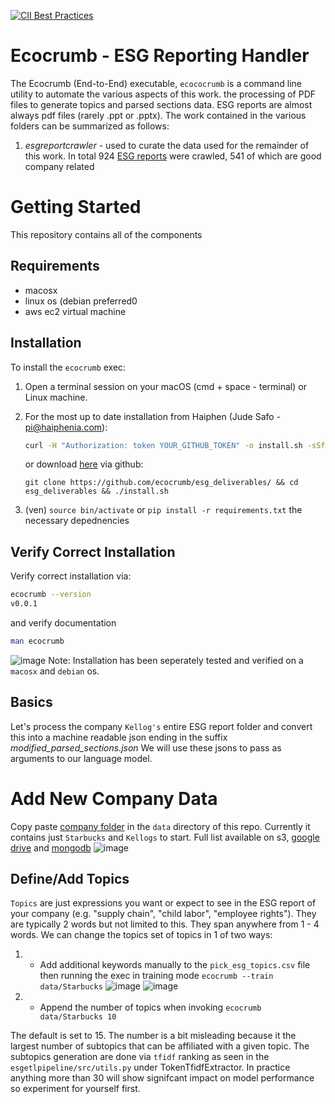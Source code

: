 [![CII Best Practices](https://bestpractices.coreinfrastructure.org/projects/569/badge)](https://bestpractices.coreinfrastructure.org/projects/569)<br>

# Ecocrumb - ESG Reporting Handler

The Ecocrumb (End-to-End) executable, `ecococrumb` is a command line utility to automate the various aspects of this work. the processing of PDF files to generate topics and parsed sections data. ESG reports are almost always pdf files (rarely .ppt or .pptx). The work contained in the various folders can be summarized as follows:
1. _esgreportcrawler_ - used to curate the data used for the remainder of this work. In total 924 [ESG reports]([url](https://s3.console.aws.amazon.com/s3/buckets/esgreportswebcrawl?region=us-east-2&prefix=esgreports/reports/&showversions=false)) were crawled, 541 of which are good company related

# Getting Started 

This repository contains all of the components

## Requirements
- macosx
- linux os (debian preferred0
- aws ec2 virtual machine

## Installation

To install the `ecocrumb` exec:

1. Open a terminal session on your macOS (cmd + space - terminal) or Linux machine.

2. For the most up to date installation from Haiphen (Jude Safo - pi@haiphenia.com):

   ```bash
   curl -H "Authorization: token YOUR_GITHUB_TOKEN" -o install.sh -sSf https://api.github.com/repos/JudeSafo/All_Language_Model/contents/install.sh | bash
   ```
   or download [here](https://github.com/ecocrumb/esg_deliverables) via github:

   ```git
   git clone https://github.com/ecocrumb/esg_deliverables/ && cd esg_deliverables && ./install.sh 
   ```
   
3. (ven) `source bin/activate` or `pip install -r requirements.txt` the necessary depednencies

## Verify Correct Installation

Verify correct installation via:
```bash
ecocrumb --version
v0.0.1
```
and verify documentation

```bash
man ecocrumb
```
![image](https://github.com/JudeSafo/All_Language_Model/assets/9307673/13cceaaf-8bba-4132-a45d-5ffae7e42f0b)
Note: Installation has been seperately tested and verified on a `macosx` and `debian` os.

## Basics

Let's process the company `Kellog's` entire ESG report folder and convert this into a machine readable json ending in the suffix _modified_parsed_sections.json_
We will use these jsons to pass as arguments to our language model.

# Add New Company Data

Copy paste [company folder]([url](https://s3.console.aws.amazon.com/s3/buckets/esgreportswebcrawl?region=us-east-2&prefix=esgreports/reports/&showversions=false)) in the `data` directory of this repo. Currently it contains just `Starbucks` and `Kellogs` to start. Full list available on s3, [google drive](url) and [mongodb]([url](https://cloud.mongodb.com/v2/6437bc8b8cb5a24d728d1cb4#/clusters))
![image](https://github.com/JudeSafo/All_Language_Model/assets/9307673/f5249fc9-e1aa-4885-ace6-c480c8933e8f)

## Define/Add Topics

`Topics` are just expressions you want or expect to see in the ESG report of your company (e.g. "supply chain", "child labor", "employee rights"). They are typically 2 words but not limited to this. They span anywhere from 1 - 4 words. We can change the topics set of topics in 1 of two ways: 
1. - Add additional keywords manually to the `pick_esg_topics.csv` file then running the exec in training mode `ecocrumb --train data/Starbucks`
![image](https://github.com/JudeSafo/All_Language_Model/assets/9307673/d0a3cbd0-5e07-4400-8505-2917017b14fa)
![image](https://github.com/JudeSafo/All_Language_Model/assets/9307673/9dbeb8f4-1d9d-4900-9b20-8656159bff12)

3. - Append the number of topics when invoking `ecocrumb data/Starbucks 10`

The default is set to 15. The number is a bit misleading because it the largest number of subtopics that can be affiliated with a given topic. The subtopics generation are done via `tfidf` ranking as seen in the `esgetlpipeline/src/utils.py` under TokenTfidfExtractor. In practice anything more than 30 will show signifcant impact on model performance so experiment for yourself first.

